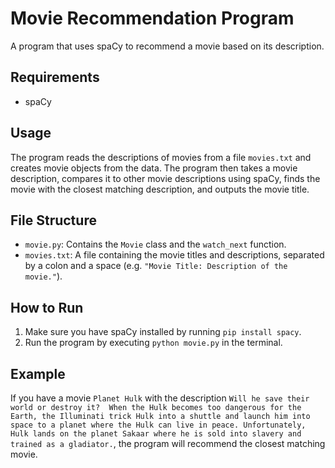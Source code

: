 # Movie Recommendation Program
A program that uses spaCy to recommend a movie based on its description.

## Requirements
- spaCy

## Usage
The program reads the descriptions of movies from a file `movies.txt` and creates movie objects from the data. The program then takes a movie description, compares it to other movie descriptions using spaCy, finds the movie with the closest matching description, and outputs the movie title.

## File Structure
- `movie.py`: Contains the `Movie` class and the `watch_next` function.
- `movies.txt`: A file containing the movie titles and descriptions, separated by a colon and a space (e.g. `"Movie Title: Description of the movie."`).

## How to Run
1. Make sure you have spaCy installed by running `pip install spacy`.
2. Run the program by executing `python movie.py` in the terminal.

## Example
If you have a movie `Planet Hulk` with the description `Will he save their world or destroy it?  When the Hulk becomes too dangerous for the Earth, the Illuminati trick Hulk into a shuttle and launch him into space to a planet where the Hulk can live in peace. Unfortunately, Hulk lands on the planet Sakaar where he is sold into slavery and trained as a gladiator.`, the program will recommend the closest matching movie.
